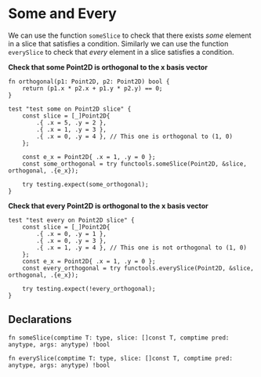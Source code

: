 # Some and Every
We can use the function `someSlice` to check that there exists _some_ element in a slice that satisfies a condition. Similarly we can use the function `everySlice` to check that _every_ element in a slice satisfies a condition.

**Check that some Point2D is orthogonal to the x basis vector**
```zig
fn orthogonal(p1: Point2D, p2: Point2D) bool {
    return (p1.x * p2.x + p1.y * p2.y) == 0;
}

test "test some on Point2D slice" {
    const slice = [_]Point2D{
        .{ .x = 5, .y = 2 },
        .{ .x = 1, .y = 3 },
        .{ .x = 0, .y = 4 }, // This one is orthogonal to (1, 0)
    };

    const e_x = Point2D{ .x = 1, .y = 0 };
    const some_orthogonal = try functools.someSlice(Point2D, &slice, orthogonal, .{e_x});

    try testing.expect(some_orthogonal);
}
```

**Check that every Point2D is orthogonal to the x basis vector**

```zig
test "test every on Point2D slice" {
    const slice = [_]Point2D{
        .{ .x = 0, .y = 1 },
        .{ .x = 0, .y = 3 },
        .{ .x = 1, .y = 4 }, // This one is not orthogonal to (1, 0)
    };
    const e_x = Point2D{ .x = 1, .y = 0 };
    const every_orthogonal = try functools.everySlice(Point2D, &slice, orthogonal, .{e_x});

    try testing.expect(!every_orthogonal);
}
```
## Declarations
```zig
fn someSlice(comptime T: type, slice: []const T, comptime pred: anytype, args: anytype) !bool

fn everySlice(comptime T: type, slice: []const T, comptime pred: anytype, args: anytype) !bool
```